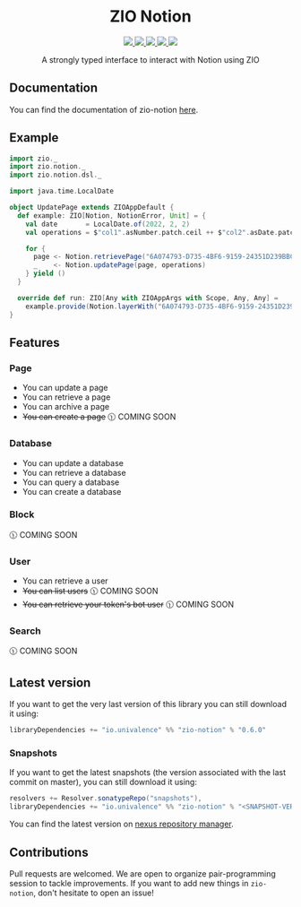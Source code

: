 <h1 align="center">ZIO Notion</h1>

<p align="center">
  <a href="https://img.shields.io/badge/Project%20Stage-Development-yellowgreen.svg">
    <img src="https://img.shields.io/badge/Project%20Stage-Development-yellowgreen.svg" />
  </a>
  <a href="https://github.com/univalence/zio-notion/actions">
    <img src="https://github.com/univalence/zio-notion/actions/workflows/ci.yml/badge.svg" />
  </a>
  <a href="https://codecov.io/gh/univalence/zio-notion">
    <img src="https://codecov.io/gh/univalence/zio-notion/branch/master/graph/badge.svg" />
  </a>
  <a href="https://scala-steward.org">
    <img src="https://img.shields.io/badge/Scala_Steward-helping-blue.svg?style=flat&logo=data:image/png;base64,iVBORw0KGgoAAAANSUhEUgAAAA4AAAAQCAMAAAARSr4IAAAAVFBMVEUAAACHjojlOy5NWlrKzcYRKjGFjIbp293YycuLa3pYY2LSqql4f3pCUFTgSjNodYRmcXUsPD/NTTbjRS+2jomhgnzNc223cGvZS0HaSD0XLjbaSjElhIr+AAAAAXRSTlMAQObYZgAAAHlJREFUCNdNyosOwyAIhWHAQS1Vt7a77/3fcxxdmv0xwmckutAR1nkm4ggbyEcg/wWmlGLDAA3oL50xi6fk5ffZ3E2E3QfZDCcCN2YtbEWZt+Drc6u6rlqv7Uk0LdKqqr5rk2UCRXOk0vmQKGfc94nOJyQjouF9H/wCc9gECEYfONoAAAAASUVORK5CYII=" />
  </a>
  <a href="https://index.scala-lang.org/univalence/zio-notion/zio-notion">
    <img src="https://index.scala-lang.org/univalence/zio-notion/zio-notion/latest-by-scala-version.svg?platform=jvm" />
  </a>
</p>

<p align="center">
    A strongly typed interface to interact with Notion using ZIO
</p>

## Documentation

You can find the documentation of zio-notion [here](https://univalence.github.io/zio-notion/).

## Example

```scala
import zio._
import zio.notion._
import zio.notion.dsl._

import java.time.LocalDate

object UpdatePage extends ZIOAppDefault {
  def example: ZIO[Notion, NotionError, Unit] = {
    val date       = LocalDate.of(2022, 2, 2)
    val operations = $"col1".asNumber.patch.ceil ++ $"col2".asDate.patch.between(date, date.plusDays(14)) ++ archive

    for {
      page <- Notion.retrievePage("6A074793-D735-4BF6-9159-24351D239BBC") // Insert your own page ID
      _    <- Notion.updatePage(page, operations)
    } yield ()
  }

  override def run: ZIO[Any with ZIOAppArgs with Scope, Any, Any] =
    example.provide(Notion.layerWith("6A074793-D735-4BF6-9159-24351D239BBC")) // Insert your own bearer
}
```

## Features

### Page

- You can update a page
- You can retrieve a page
- You can archive a page
- ~~You can create a page~~ 🕦 COMING SOON

### Database

- You can update a database
- You can retrieve a database
- You can query a database
- You can create a database

### Block

🕦 COMING SOON

### User

- You can retrieve a user
- ~~You can list users~~ 🕦 COMING SOON
- ~~You can retrieve your token's bot user~~ 🕦 COMING SOON

### Search

🕦 COMING SOON

## Latest version

If you want to get the very last version of this library you can still download it using:

```scala
libraryDependencies += "io.univalence" %% "zio-notion" % "0.6.0"
```

### Snapshots

If you want to get the latest snapshots (the version associated with the last commit on master), you can still download
it using:

```scala
resolvers += Resolver.sonatypeRepo("snapshots"),
libraryDependencies += "io.univalence" %% "zio-notion" % "<SNAPSHOT-VERSION>"
```

You can find the latest version on
[nexus repository manager](https://oss.sonatype.org/#nexus-search;gav~io.univalence~zio-notion_2.13~~~~kw,versionexpand).

## Contributions

Pull requests are welcomed. We are open to organize pair-programming session to tackle improvements. If you want to add
new things in `zio-notion`, don't hesitate to open an issue!
